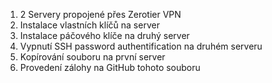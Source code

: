 1. 2 Servery propojené přes Zerotier VPN
2. Instalace vlastních klíčů na server
3. Instalace páčového klíče na druhý server
4. Vypnutí SSH password authentification na druhém serveru
5. Kopírování souboru na první server
6. Provedení zálohy na GitHub tohoto souboru